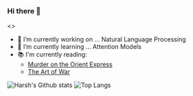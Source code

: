 ### Hi there 👋

<!--
**97harsh/97harsh** is a ✨ _special_ ✨ repository because its `README.md` (this file) appears on your GitHub profile.

Here are some ideas to get you started:


- 👯 I’m looking to collaborate on ...
- 🤔 I’m looking for help with ...
- 💬 Ask me about ...
- 📫 How to reach me: ...harsrharsh@gmail.com
- 😄 Pronouns: ...
- ⚡ Fun fact: ...
-->
<<Under Construction>>
- 🔭 I’m currently working on ... Natural Language Processing
- 🌱 I’m currently learning ... Attention Models
- 📚 I'm currently reading:
  - [Murder on the Orient Express](https://www.goodreads.com/book/show/853510.Murder_on_the_Orient_Express)
  - [The Art of War](https://www.goodreads.com/book/show/10534.The_Art_of_War)

![Harsh's Github stats](https://github-readme-stats.vercel.app/api?username=97harsh&show_icons=true&theme=onedark)
![Top Langs](https://github-readme-stats.vercel.app/api/top-langs/?username=97harsh&theme=onedark&hide=jupyter+notebook)
